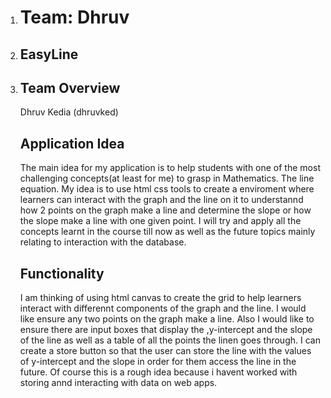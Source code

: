 <ol>
    <li><h1>Team: Dhruv</h1></li>
    <li><h2>EasyLine</h2></li>
    <li>
        <h2>Team Overview</h2>
        Dhruv Kedia (dhruvked)
    </li>
    <l1>
        <h2>Application Idea</h2>
        The main idea for my application is to help students with one of the most challenging concepts(at least for me) to grasp in Mathematics. The line equation. My idea is to use html css tools to create a enviroment where learners can interact with the graph and the line on it to understannd how 2 points on the graph make a line and determine the slope or how the slope make a line with one given point. I will try and apply all the concepts learnt in the course till now as well as the future topics mainly relating to interaction with the database.
    </li>
    <l1>
        <h2>Functionality</h2>
        I am thinking of using html canvas to create the grid to help learners interact with differennt components of the graph and the line. I would like ensure any two points on the graph make a line. Also I would like to ensure there are input boxes that display the ,y-intercept and the slope of the line as well as a table of all the points the linen goes through. I can create a store button so that the user can store the line with the values of y-intercept and the slope in order for them access the line in the future. Of course this is a rough idea because i havent worked with storing annd interacting with data on web apps. 
    </li>
</ol>